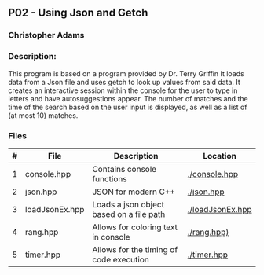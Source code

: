 ## P02 - Using Json and Getch
### Christopher Adams
### Description:
This program is based on a program provided by Dr. Terry Griffin
It loads data from a Json file and uses getch to look up values from
said data.
It creates an interactive session within the console for the user to
type in letters and have autosuggestions appear.
The number of matches and the time of the search based on the user
input is displayed, as well as a list of (at most 10) matches.

### Files
|   #   | File             | Description                               | Location                             |
| :---: | ---------------- | ----------------------------------------- | ------------------------------------ |
|   1   | console.hpp      | Contains console functions                | [./console.hpp](./console.hpp)       |
|   2   | json.hpp         | JSON for modern C++                       | [./json.hpp](./json.hpp)             |
|   3   | loadJsonEx.hpp   | Loads a json object based on a file path  | [./loadJsonEx.hpp](./loadJsonEx.hpp) |
|   4   | rang.hpp         | Allows for coloring text in console       | [./rang.hpp)](./rang.hpp)            |
|   5   | timer.hpp        | Allows for the timing of code execution   | [./timer.hpp](./timer.hpp)           |
